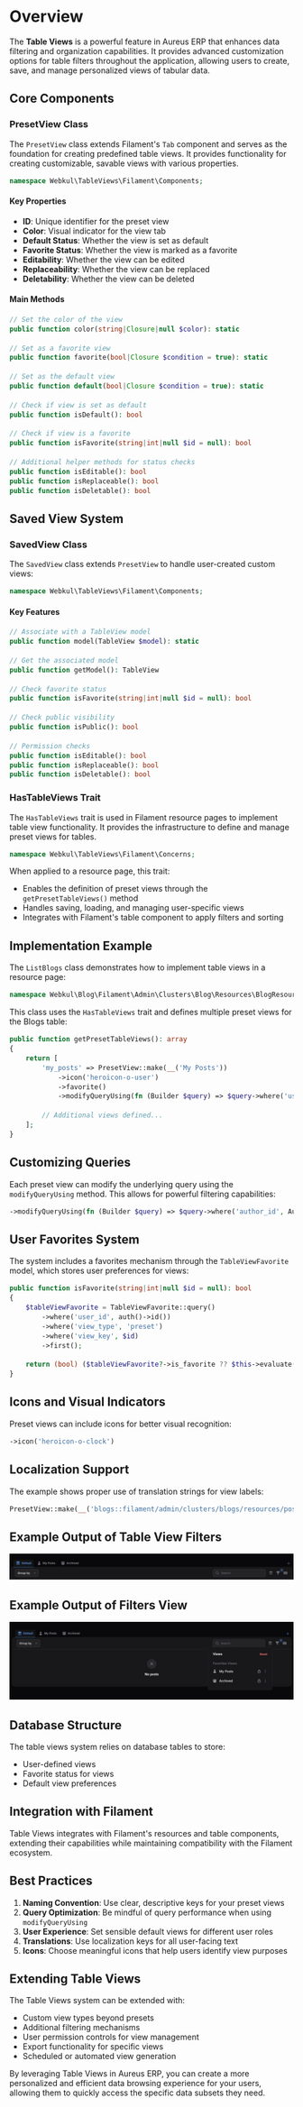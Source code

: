 # Overview

The **Table Views** is a powerful feature in Aureus ERP that enhances data filtering and organization capabilities. It provides advanced customization options for table filters throughout the application, allowing users to create, save, and manage personalized views of tabular data.

## Core Components

### PresetView Class

The `PresetView` class extends Filament's `Tab` component and serves as the foundation for creating predefined table views. It provides functionality for creating customizable, savable views with various properties.

```php
namespace Webkul\TableViews\Filament\Components;
```

#### Key Properties

- **ID**: Unique identifier for the preset view
- **Color**: Visual indicator for the view tab
- **Default Status**: Whether the view is set as default
- **Favorite Status**: Whether the view is marked as a favorite
- **Editability**: Whether the view can be edited
- **Replaceability**: Whether the view can be replaced
- **Deletability**: Whether the view can be deleted

#### Main Methods

```php
// Set the color of the view
public function color(string|Closure|null $color): static

// Set as a favorite view
public function favorite(bool|Closure $condition = true): static

// Set as the default view
public function default(bool|Closure $condition = true): static

// Check if view is set as default
public function isDefault(): bool

// Check if view is a favorite
public function isFavorite(string|int|null $id = null): bool

// Additional helper methods for status checks
public function isEditable(): bool
public function isReplaceable(): bool
public function isDeletable(): bool
```

## Saved View System

### SavedView Class

The `SavedView` class extends `PresetView` to handle user-created custom views:

```php
namespace Webkul\TableViews\Filament\Components;
```

#### Key Features

```php
// Associate with a TableView model
public function model(TableView $model): static

// Get the associated model
public function getModel(): TableView

// Check favorite status
public function isFavorite(string|int|null $id = null): bool

// Check public visibility
public function isPublic(): bool

// Permission checks
public function isEditable(): bool
public function isReplaceable(): bool
public function isDeletable(): bool
```

### HasTableViews Trait

The `HasTableViews` trait is used in Filament resource pages to implement table view functionality. It provides the infrastructure to define and manage preset views for tables.

```php
namespace Webkul\TableViews\Filament\Concerns;
```

When applied to a resource page, this trait:

- Enables the definition of preset views through the `getPresetTableViews()` method
- Handles saving, loading, and managing user-specific views
- Integrates with Filament's table component to apply filters and sorting

## Implementation Example

The `ListBlogs` class demonstrates how to implement table views in a resource page:

```php
namespace Webkul\Blog\Filament\Admin\Clusters\Blog\Resources\BlogResource\Pages;
```

This class uses the `HasTableViews` trait and defines multiple preset views for the Blogs table:

```php
public function getPresetTableViews(): array
{
    return [
        'my_posts' => PresetView::make(__('My Posts'))
            ->icon('heroicon-o-user')
            ->favorite()
            ->modifyQueryUsing(fn (Builder $query) => $query->where('user_id', Auth::id())),

        // Additional views defined...
    ];
}
```

## Customizing Queries

Each preset view can modify the underlying query using the `modifyQueryUsing` method. This allows for powerful filtering capabilities:

```php
->modifyQueryUsing(fn (Builder $query) => $query->where('author_id', Auth::id()))
```

## User Favorites System

The system includes a favorites mechanism through the `TableViewFavorite` model, which stores user preferences for views:

```php
public function isFavorite(string|int|null $id = null): bool
{
    $tableViewFavorite = TableViewFavorite::query()
        ->where('user_id', auth()->id())
        ->where('view_type', 'preset')
        ->where('view_key', $id)
        ->first();

    return (bool) ($tableViewFavorite?->is_favorite ?? $this->evaluate($this->isFavorite));
}
```

## Icons and Visual Indicators

Preset views can include icons for better visual recognition:

```php
->icon('heroicon-o-clock')
```

## Localization Support

The example shows proper use of translation strings for view labels:

```php
PresetView::make(__('blogs::filament/admin/clusters/blogs/resources/posts/pages/list-posts.tabs.my-posts'))
```

## **Example Output of Table View Filters**

![Table View Filters](./images/table-filters-view.png)

## **Example Output of Filters View**

![Table View Filters](./images/filter-view.png)

## Database Structure

The table views system relies on database tables to store:

- User-defined views
- Favorite status for views
- Default view preferences

## Integration with Filament

Table Views integrates with Filament's resources and table components, extending their capabilities while maintaining compatibility with the Filament ecosystem.

## Best Practices

1. **Naming Convention**: Use clear, descriptive keys for your preset views
2. **Query Optimization**: Be mindful of query performance when using `modifyQueryUsing`
3. **User Experience**: Set sensible default views for different user roles
4. **Translations**: Use localization keys for all user-facing text
5. **Icons**: Choose meaningful icons that help users identify view purposes

## Extending Table Views

The Table Views system can be extended with:

- Custom view types beyond presets
- Additional filtering mechanisms
- User permission controls for view management
- Export functionality for specific views
- Scheduled or automated view generation

By leveraging Table Views in Aureus ERP, you can create a more personalized and efficient data browsing experience for your users, allowing them to quickly access the specific data subsets they need.

